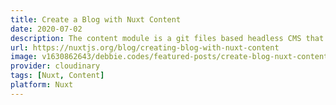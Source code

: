 ```yaml
---
title: Create a Blog with Nuxt Content
date: 2020-07-02
description: The content module is a git files based headless CMS that provides powerful features when it comes to write blogs, documentation sites or just adding content to any regular website. In this post we will go through most of the benefits of this module and discover how we can create a blog with it.
url: https://nuxtjs.org/blog/creating-blog-with-nuxt-content
image: v1630862643/debbie.codes/featured-posts/create-blog-nuxt-content_yoae9h
provider: cloudinary
tags: [Nuxt, Content]
platform: Nuxt
---
```

